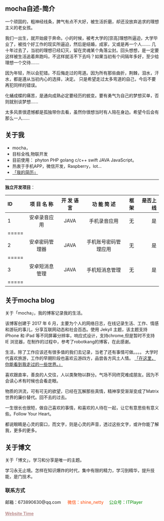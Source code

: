 mocha自述-简介
---
一个顽固的，粗神经线条，脾气有点不大好，被生活折磨，却还没放弃追求的理想主义的老女孩。

我们一出生，就开始疲于奔命。小的时候，被考大学的[崇高]理想所逼迫，大学毕业了，被找个好工作的现实所逼迫，然后是结婚，成家，又或是再一个人.......
几十年过去了，当初的理想已经幻灭，留在灵魂某个角落尘封。回头想想，是一定要这样被生活追着奔跑吗，不这样就活不下去吗？如果当初有个间隔年多好，至少给理想一个交待.......

因为年轻，所以会犯错。不后悔走过的弯道。因为所有那些曲折，荆棘，泪水，汗水，都是遵从当初内心的选择，决定。
只是希望走过太多弯道的自己，今后不要再犯同样的错误。

化蛹成蝶的痛苦，是通向成熟必定要经历的蜕变。要有勇气为自己的梦想买单，否则就别谈梦想......

太多风景很遗憾都是孤独带你去看，虽然你很想当时有人陪在身边。希望今后会有那么一人......



关于我
---
- mocha，
- 目标全栈,物联开发
- 目前使用：  phyton PHP golang c/c++ swift JAVA JavaScript。
- 热衷于手机APP，微信开发，Raspberry，lot...
- <a href="{{ site.baseurl }}/resume" target="_blank"> 「我的简历」 </a> 

---
**独立开发项目**：

ID|项 目 名 称| 开 发 语 言| 功 能 简 述| 框架| 是否上线|
|:--------|:-------:|:-------:|:-------:|:-------:|-------:|
1|安卓录音应用| JAVA|手机录音应用|无|是
|=====
2|安卓密码管理器|JAVA|手机账号密码管理应用|无|是
|=====
3|安卓短消息管理|JAVA|手机短消息管理|无|是
|=====


关于mocha blog
---
关于「mocha」，我的博客记录我的生活。

该博客创建于 2017 年 6 月，主要为个人的网络日志，在线记录生活、工作、情感和游玩的事儿，分享互联网动态和社会百态。使用  Jekyll 主题，该主题支持 iPhone 和 iPad 等不同屏幕分辨率，响应式设计，支持chrome,但是暂时不支持 IE 浏览器，在制作的过程中，参考了robotkang的博客，在此感谢。

生活，除了工作应该还有很多值的我们去记录，当老了还有事情可做。。。。
大学时代喜欢旅游，工作的早期阶段也喜欢云游四方，品尝各方风土人情。
 <a href="{{ site.baseurl }}/photosindex" target="_blank"> 「在这里，你能看到我走过的一些世界。」 </a> 

喜欢跟直率，善良的人交往，人以类聚物以群分。气场不同终究难成朋友。因为不会读心术有时候也会看走眼。

物质的洪流，可有可无的欲望，已经在瓦解那些真情，精神享受渐渐变成了Matrix世界的廉价替代。回不去的过去。

一生很长也很短，做自己喜欢的事情，和喜欢的人待在一起，让它有意思些有意义些。Follow Your Heart。

都说眼睛是心灵的窗口，而文字，则是心灵的声音，透过这些文字，或许你能了解我，更多的更多。

关于博文
---
关于「博文」，学习和分享是唯一的主题。

学习永无止境。怎样在知识爆炸的时代，集中有限的精力，学习到精华，提升技能，是门技术。

<h3> 联系方式 </h3>         
<script>
	function mousemethod(op,imgid){
	document.getElementById(imgid).style.display=op;
	}
</script>

<p>邮箱：673890630@qq.com &emsp;
       <a href="#" onmouseover="mousemethod('block','img1')" onmouseout="mousemethod('none','img1')" style="color:#FF4500;text-decoration:none">微信：shine_netty</a><img id="img1" src="http://osg1u3s09.bkt.clouddn.com/image/jpg/material/weixin.png" style="display:none;"  width="128" height="128">&emsp;
	<a href="#" onmouseover="mousemethod('block','img2')" onmouseout="mousemethod('none','img2')" style="color:#008B00;text-decoration:none">公众号：ITPlayer</a><img id="img2" src="http://osg1u3s09.bkt.clouddn.com/image/jpg/material/IT_player.jpg" style="display:none;" width="128" height="128" >
 
<!--<p class="text-warning" class="bg-info">-->
<!--印第安红-->
<p class="lead">
<a href="/lovecha/" style="color:#bc8f8f"  target="_blank"><h4>Website Time</h4></a>
</p>

<!--中粉紫色-->
<!--<a href="/lovecha/" style="color:#708090"  target="_blank"> <h4>Website Time</h4></a> -->
<!--亮粉红色-->
<!--<a href="/lovecha/" style="color:#ffb6c1"  target="_blank"> <h4>Website Time</h4></a> -->


<audio autoplay="autoplay">
             <source src="http://osg1u3s09.bkt.clouddn.com/music/%E7%B5%A2%E9%A6%99-I%20Believe.mp3" type="audio/mp3"></a>
</audio>



